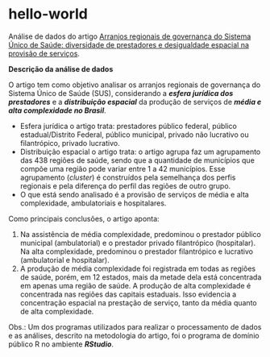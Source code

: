 # hello-world

Análise de dados do artigo [Arranjos regionais de governança do Sistema Único de Saúde: diversidade de prestadores e desigualdade espacial na provisão de serviços](https://www.scielo.br/scielo.php?pid=S0102-311X2019000805001&script=sci_arttext).

**Descrição da análise de dados**

O artigo tem como objetivo analisar os arranjos regionais de governança do Sistema Único de Saúde (SUS), considerando a ***esfera jurídica dos prestadores*** e a ***distribuição espacial*** da produção de serviços de ***média e alta complexidade no Brasil***.

- Esfera jurídica o artigo trata: prestadores público federal, público estadual/Distrito Federal, público municipal, privado não lucrativo ou filantrópico, privado lucrativo.
- Distribuição espacial o artigo trata: o artigo agrupa faz um agrupamento das 438 regiões de saúde, sendo que a quantidade de municípios que compõe uma região pode variar entre 1 a 42 municípios. Esse agrupamento (_cluster_) é construídos pela semelhança dos perfis regionais e pela diferença do perfil das regiões de outro grupo.
- O que está sendo analisado é a provisão de serviços de média e alta complexidade, ambulatoriais e hospitalares.

Como principais conclusões, o artigo aponta:
1. Na assistência de média complexidade, predominou o prestador público municipal (ambulatorial) e o prestador privado filantrópico (hospitalar). Na alta complexidade, predominou o prestador filantrópico e lucrativo (ambulatorial e hospitalar). 
2. A produção de média complexidade foi registrada em todas as regiões de saúde, porém, em 12 estados, mais da metade dela está concentrada em apenas uma região de saúde. A produção de alta complexidade é concentrada nas regiões das capitais estaduais. Isso evidencia a concentração espacial na prestação de serviço, tanto da média quanto de alta complexidade.

Obs.: Um dos programas utilizados para realizar o processamento de dados e as análises, descrito na metodologia do artigo, foi o programa de domínio público R no ambiente ***RStudio***.
